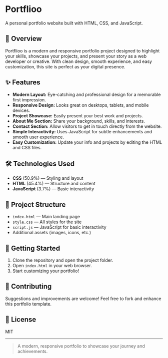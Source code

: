 # Portflioo

A personal portfolio website built with HTML, CSS, and JavaScript.

## 🌟 Overview

Portflioo is a modern and responsive portfolio project designed to highlight your skills, showcase your projects, and present your story as a web developer or creative. With clean design, smooth experience, and easy customization, this site is perfect as your digital presence.

## ✨ Features

- **Modern Layout:** Eye-catching and professional design for a memorable first impression.
- **Responsive Design:** Looks great on desktops, tablets, and mobile devices.
- **Project Showcase:** Easily present your best work and projects.
- **About Me Section:** Share your background, skills, and interests.
- **Contact Section:** Allow visitors to get in touch directly from the website.
- **Simple Interactivity:** Uses JavaScript for subtle enhancements and smooth user experience.
- **Easy Customization:** Update your info and projects by editing the HTML and CSS files.

## 🛠️ Technologies Used

- **CSS** (50.9%) — Styling and layout
- **HTML** (45.4%) — Structure and content
- **JavaScript** (3.7%) — Basic interactivity

## 📂 Project Structure

- `index.html` — Main landing page
- `style.css` — All styles for the site
- `script.js` — JavaScript for basic interactivity
- Additional assets (images, icons, etc.)

## 🚀 Getting Started

1. Clone the repository and open the project folder.
2. Open `index.html` in your web browser.
3. Start customizing your portfolio!

## 🙌 Contributing

Suggestions and improvements are welcome! Feel free to fork and enhance this portfolio template.

## 📄 License

MIT

---

> A modern, responsive portfolio to showcase your journey and achievements.
